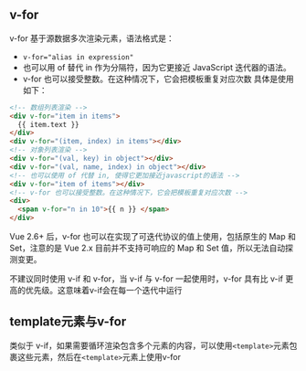 
## v-for
v-for 基于源数据多次渲染元素，语法格式是：
* `v-for="alias in expression"`
* 也可以用 of 替代 in 作为分隔符，因为它更接近 JavaScript 迭代器的语法。
* v-for 也可以接受整数。在这种情况下，它会把模板重复对应次数
具体是使用如下：
```html
<!-- 数组列表渲染 -->
<div v-for="item in items">
  {{ item.text }}
</div>
<div v-for="(item, index) in items"></div>
<!-- 对象列表渲染 -->
<div v-for="(val, key) in object"></div>
<div v-for="(val, name, index) in object"></div>
<!-- 也可以使用 of 代替 in, 使得它更加接近javascript的语法 -->
<div v-for="item of items"></div>
<!-- v-for 也可以接受整数。在这种情况下，它会把模板重复对应次数 -->
<div>
  <span v-for="n in 10">{{ n }} </span>
</div>
```
Vue 2.6+ 后，v-for 也可以在实现了可迭代协议的值上使用，包括原生的 Map 和 Set，注意的是 Vue 2.x 目前并不支持可响应的 Map 和 Set 值，所以无法自动探测变更。

不建议同时使用 v-if 和 v-for，当 v-if 与 v-for 一起使用时，v-for 具有比 v-if 更高的优先级。这意味着v-if会在每一个迭代中运行

## template元素与v-for
类似于 v-if，如果需要循环渲染包含多个元素的内容，可以使用`<template>`元素包裹这些元素，然后在`<template>`元素上使用v-for

